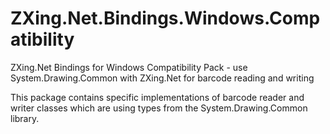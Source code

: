 # ZXing.Net.Bindings.Windows.Compatibility

ZXing.Net Bindings for Windows Compatibility Pack - use System.Drawing.Common with ZXing.Net for barcode reading and writing

This package contains specific implementations of barcode reader and writer classes which are using types from the System.Drawing.Common library.